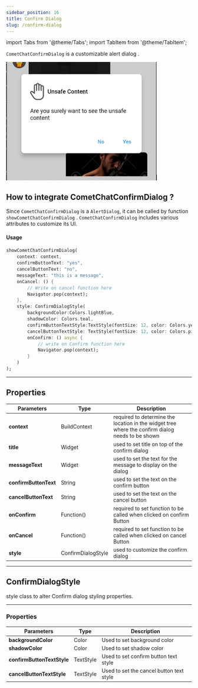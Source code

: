 ```yaml
---
sidebar_position: 16
title: Confirm Dialog
slug: /confirm-dialog
---
```


import Tabs from '@theme/Tabs';
import TabItem from '@theme/TabItem';

`CometChatConfirmDialog` is a customizable alert dialog .

![](assets/oo9l4mwqk5jw1w55uqxv8dwrx6mzlcwu9nbrpsm9xqlxyu1jfowjzb6dttss6uiu.png)

## How to integrate CometChatConfirmDialog ?

Since `CometChatConfirmDialog` is a `AlertDialog`, it can be called by function `showCometChatConfirmDialog` . `CometChatConfirmDialog` includes various attributes  to customize its UI.

#### Usage

<Tabs>

<TabItem value="Dart" label="Dart">

```dart
showCometChatConfirmDialog(
    context: context,
    confirmButtonText: "yes",
    cancelButtonText: "no",
    messageText: "this is a message",
    onCancel: () {
        // Write on cancel function here
        Navigator.pop(context);
    },
    style: ConfirmDialogStyle(
        backgroundColor:Colors.lightBlue,
        shadowColor: Colors.teal,
        confirmButtonTextStyle:TextStyle(fontSize: 12, color: Colors.yellow),
        cancelButtonTextStyle: TextStyle(fontSize: 12, color: Colors.pink)
        onConfirm: () async {
            // write on Confirm function here
            Navigator.pop(context);
        }
    )
);
```

</TabItem>

</Tabs>

---

## Properties

| Parameters | Type | Description | 
| ---- | ---- | ---- | 
| **context** | BuildContext | required to determine the location in the widget tree where the confirm dialog needs to be shown | 
| **title** | Widget | used to set title on top of the confirm dialog | 
| **messageText** | Widget | used to set the text for the message to display on the dialog | 
| **confirmButtonText** | String | used to set the text on the confirm button | 
| **cancelButtonText** | String | used to set the text on the cancel button | 
| **onConfirm** | Function() | required to set function to be called when clicked on confirm Button | 
| **onCancel** | Function() | required to set function to be called when clicked on cancel Button | 
| **style** | ConfirmDialogStyle | used to customize the confirm dialog | 

---

## ConfirmDialogStyle

style class to alter Confirm dialog styling properties. 

---

### Properties

| Parameters | Type | Description | 
| ---- | ---- | ---- | 
| **backgroundColor** | Color | Used to set background color | 
| **shadowColor** | Color | Used to set shadow color | 
| **confirmButtonTextStyle** | TextStyle | Used to set confirm button text style | 
| **cancelButtonTextStyle** | TextStyle | Used to set the cancel button text style | 

